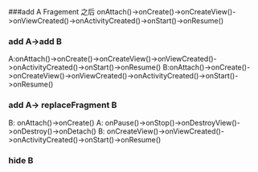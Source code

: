 ###add A Fragement 之后
onAttach()->onCreate()->onCreateView()->onViewCreated()->onActivityCreated()->onStart()->onResume()
### add A->add B
A:onAttach()->onCreate()->onCreateView()->onViewCreated()->onActivityCreated()->onStart()->onResume()
B:onAttach()->onCreate()->onCreateView()->onViewCreated()->onActivityCreated()->onStart()->onResume()
### add A-> replaceFragment B
 B: onAttach()->onCreate()
 A: onPause()->onStop()->onDestroyView()->onDestroy()->onDetach()
 B: onCreateView()->onViewCreated()->onActivityCreated()->onStart()->onResume()
### hide B

 
